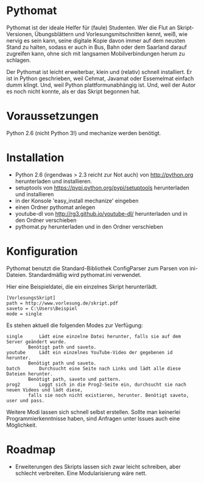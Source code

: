 Pythomat
========

Pythomat ist der ideale Helfer für (faule) Studenten. Wer die Flut an Skript-Versionen, Übungsblättern und Vorlesungsmitschnitten kennt, weiß, wie nervig es sein kann, seine digitale Kopie davon immer auf dem neusten Stand zu halten, sodass er auch in Bus, Bahn oder dem Saarland darauf zugreifen kann, ohne sich mit langsamen Mobilverbindungen herum zu schlagen.

Der Pythomat ist leicht erweiterbar, klein und (relativ) schnell installiert. Er ist in Python geschrieben, weil Cehmat, Javamat oder Essemelmat einfach dumm klingt. Und, weil Python plattformunabhängig ist. Und, weil der Autor es noch nicht konnte, als er das Skript begonnen hat.

# Voraussetzungen

Python 2.6 (nicht Python 3!) und mechanize werden benötigt.

# Installation

- Python 2.6 (irgendwas > 2.3 reicht zur Not auch) von http://python.org herunterladen und installieren.
- setuptools von https://pypi.python.org/pypi/setuptools herunterladen und installieren
- in der Konsole 'easy_install mechanize' eingeben
- einen Ordner pythomat anlegen
- youtube-dl von http://rg3.github.io/youtube-dl/ herunterladen und in den Ordner verschieben
- pythomat.py herunterladen und in den Ordner verschieben

# Konfiguration

Pythomat benutzt die Standard-Bibliothek ConfigParser zum Parsen von ini-Dateien. Standardmäßig wird pythomat.ini verwendet.

Hier eine Beispieldatei, die ein einzelnes Skript herunterlädt.

	[VorlesungsSkript]
	path = http://www.vorlesung.de/skript.pdf
	saveto = C:\Users\Beispiel
	mode = single

Es stehen aktuell die folgenden Modes zur Verfügung:

	single		Lädt eine einzelne Datei herunter, falls sie auf dem Server geändert wurde. 
			Benötigt path und saveto.
	youtube		Lädt ein einzelnes YouTube-Video der gegebenen id herunter. 
			Benötigt path und saveto.
	batch		Durchsucht eine Seite nach Links und lädt alle diese Dateien herunter. 
			Benötigt path, saveto und pattern.
	prog2 		Loggt sich in die Prog2-Seite ein, durchsucht sie nach neuen Videos und lädt diese,
			falls sie noch nicht existieren, herunter. Benötigt saveto, user und pass.

Weitere Modi lassen sich schnell selbst erstellen. Sollte man keinerlei Programmierkenntnisse haben, sind Anfragen unter Issues auch eine Möglichkeit.

# Roadmap

- Erweiterungen des Skripts lassen sich zwar leicht schreiben, aber schlecht verbreiten. Eine Modularisierung wäre nett.
